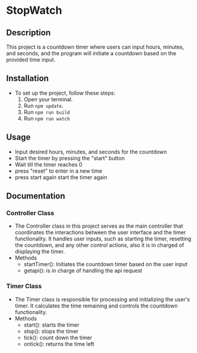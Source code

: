 # StopWatch

## Description
This project is a countdown timer where users can input hours, minutes, and seconds,
and the program will initiate a countdown based on the provided time input. 

## Installation
* To set up the project, follow these steps:
  1. Open your terminal.
  2. Run `npm update`.
  3. Run `npm run build`
  4. Run `npm run watch`

## Usage
* Input desired hours, minutes, and seconds for the countdown
* Start the timer by pressing the "start" button
* Wait till the timer reaches 0
* press "reset" to enter in a new time
* press start again start the timer again

## Documentation
### Controller Class
  - The Controller class in this project serves as the main controller that coordinates the interactions between the user interface and the timer functionality. It handles user inputs, such as starting the timer, resetting the countdown, and any other control actions, also it is in charged of displaying the timer.
- Methods
  - startTimer(): Initiates the countdown timer based on the user input
  - getapi(): is in charge of handling the api request
### Timer Class
  - The Timer class is responsible for processing and initializing the user's timer. It calculates the time remaining and controls the countdown functionality.
- Methods
  - start(): starts the timer
  - stop(): stops the timer 
  - tick(): count down the timer
  - ontick(): returns the time left  
